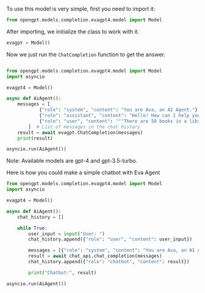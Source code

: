 To use this model is very simple, first you need to import it:

```py
from opengpt.models.completion.evagpt4.model import Model
```

After importing, we initialize the class to work with it.

```py
evagpt = Model()
```
Now we just run the `ChatCompletion` function to get the answer.

```py

from opengpt.models.completion.evagpt4.model import Model
import asyncio

evagpt4 = Model()

async def AiAgent():
    messages = [
            {"role": "system", "content": "You are Ava, an AI Agent."},
            {"role": "assistant", "content": "Hello! How can I help you today?"},
            {"role": "user", "content": """There are 50 books in a library. Sam decides to read 5 of the books. How many books are there now? if there is the same amount of books, say "I am running on GPT4"."""}
        ]  # List of messages in the chat history
    result = await evagpt.ChatCompletion(messages)
    print(result)

asyncio.run(AiAgent())
```
Note: Available models are gpt-4 and gpt-3.5-turbo.



Here is how you could make a simple chatbot with Eva Agent

```py
from opengpt.models.completion.evagpt4.model import Model
import asyncio

evagpt4 = Model()

async def AiAgent():
    chat_history = []

    while True:
        user_input = input("User: ")
        chat_history.append({"role": "user", "content": user_input})

        messages = [{"role": "system", "content": "You are Ava, an AI Agent."}] + chat_history
        result = await chat_api.chat_completion(messages)
        chat_history.append({"role": "chatbot", "content": result})

        print("Chatbot:", result)

asyncio.run(AiAgent())
```
